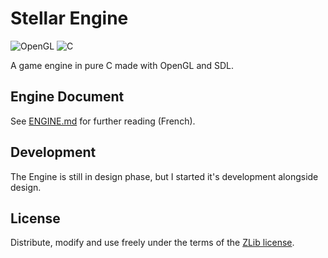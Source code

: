 #  Stellar Engine

![OpenGL](https://img.shields.io/badge/OpenGL-FFFFFF?style=for-the-badge&logo=OpenGL) ![C](https://img.shields.io/badge/c-%2300599C.svg?style=for-the-badge&logo=c&logoColor=white)

A game engine in pure C made with OpenGL and SDL.

## Engine Document

See [ENGINE.md](./ENGINE.md) for further reading (French).

## Development

The Engine is still in design phase, but I started it's development alongside design.

## License

Distribute, modify and use freely under the terms of the [ZLib license](./LICENSE).
